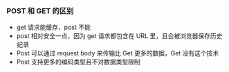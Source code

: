 ### POST 和 GET 的区别
* get 请求能缓存，post 不能
* post 相对安全一点，因为 get 请求都包含在 URL 里，且会被浏览器保存历史纪录
* Post 可以通过 request body 来传输比 Get 更多的数据，Get 没有这个技术
* Post 支持更多的编码类型且不对数据类型限制